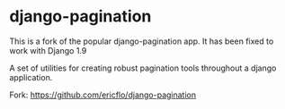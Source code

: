 django-pagination
=================

This is a fork of the popular django-pagination app. It has been fixed to work with Django 1.9

A set of utilities for creating robust pagination tools throughout a django application.

Fork: https://github.com/ericflo/django-pagination
